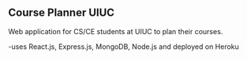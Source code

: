 ## Course Planner UIUC


Web application for CS/CE students at UIUC to plan their courses. 

-uses React.js, Express.js, MongoDB, Node.js and deployed on Heroku



